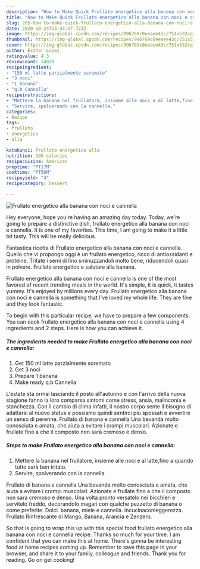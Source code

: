 ```yaml
---
description: "How to Make Quick Frullato energetico alla banana con noci e cannella"
title: "How to Make Quick Frullato energetico alla banana con noci e cannella"
slug: 205-how-to-make-quick-frullato-energetico-alla-banana-con-noci-e-cannella
date: 2020-10-24T23:43:17.723Z
image: https://img-global.cpcdn.com/recipes/996769c0eeaee43c/751x532cq70/frullato-energetico-alla-banana-con-noci-e-cannella-recipe-main-photo.jpg
thumbnail: https://img-global.cpcdn.com/recipes/996769c0eeaee43c/751x532cq70/frullato-energetico-alla-banana-con-noci-e-cannella-recipe-main-photo.jpg
cover: https://img-global.cpcdn.com/recipes/996769c0eeaee43c/751x532cq70/frullato-energetico-alla-banana-con-noci-e-cannella-recipe-main-photo.jpg
author: Esther Lopez
ratingvalue: 4.3
reviewcount: 14828
recipeingredient:
- "150 ml latte parzialmente scremato"
- "3 noci"
- "1 banana"
- "q.b Cannella"
recipeinstructions:
- "Mettere la banana nel frullatore, insieme alle noci e al latte,fino a quando tutto sarà ben tritato."
- "Servire, spolverando con la cannella."
categories:
- Recipe
tags:
- frullato
- energetico
- alla

katakunci: frullato energetico alla 
nutrition: 105 calories
recipecuisine: American
preptime: "PT17M"
cooktime: "PT56M"
recipeyield: "4"
recipecategory: Dessert

---
```



![Frullato energetico alla banana con noci e cannella](https://img-global.cpcdn.com/recipes/996769c0eeaee43c/751x532cq70/frullato-energetico-alla-banana-con-noci-e-cannella-recipe-main-photo.jpg)

Hey everyone, hope you're having an amazing day today. Today, we're going to prepare a distinctive dish, frullato energetico alla banana con noci e cannella. It is one of my favorites. This time, I am going to make it a little bit tasty. This will be really delicious.

Fantastica ricetta di Frullato energetico alla banana con noci e cannella. Quello che vi propongo oggi è un frullato energetico, ricco di antiossidanti e proteine. Tritate i semi di lino sminuzzandoli molto bene, riducendoli quasi in polvere. Frullato energetico e salutare alla banana.

Frullato energetico alla banana con noci e cannella is one of the most favored of recent trending meals in the world. It's simple, it is quick, it tastes yummy. It's enjoyed by millions every day. Frullato energetico alla banana con noci e cannella is something that I've loved my whole life. They are fine and they look fantastic.


To begin with this particular recipe, we have to prepare a few components. You can cook frullato energetico alla banana con noci e cannella using 4 ingredients and 2 steps. Here is how you can achieve it.

<!--inarticleads1-->

##### The ingredients needed to make Frullato energetico alla banana con noci e cannella:

1. Get 150 ml latte parzialmente scremato
1. Get 3 noci
1. Prepare 1 banana
1. Make ready q.b Cannella


L&#39;estate sta ormai lasciando il posto all&#39;autunno e con l&#39;arrivo della nuova stagione fanno la loro comparsa sintomi come stress, ansia, malinconia e stanchezza. Con il cambio di clima infatti, il nostro corpo sente il bisogno di adattarsi al nuovo status e possiamo quindi sentirci più spossati e avvertire un senso di perenne. Frullato di banana e cannella Una bevanda molto conosciuta e amata, che aiuta a evitare i crampi muscolari. Azionate e frullate fino a che il composto non sarà cremoso e denso. 

<!--inarticleads2-->

##### Steps to make Frullato energetico alla banana con noci e cannella:

1. Mettere la banana nel frullatore, insieme alle noci e al latte,fino a quando tutto sarà ben tritato.
1. Servire, spolverando con la cannella.


Frullato di banana e cannella Una bevanda molto conosciuta e amata, che aiuta a evitare i crampi muscolari. Azionate e frullate fino a che il composto non sarà cremoso e denso. Una volta pronto versatelo nei bicchieri e servitelo freddo, decorandolo magari con qualche pezzetto di banana o come preferite. Dolci. banana, miele e cannella. incucinaconleggerezza. Frullato Rinfrescante di Mango, Banana, Arancia e Zenzero. 

So that is going to wrap this up with this special food frullato energetico alla banana con noci e cannella recipe. Thanks so much for your time. I am confident that you can make this at home. There's gonna be interesting food at home recipes coming up. Remember to save this page in your browser, and share it to your family, colleague and friends. Thank you for reading. Go on get cooking!

